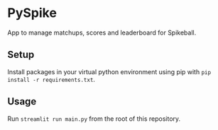 # PySpike
App to manage matchups, scores and leaderboard for Spikeball.

## Setup

Install packages in your virtual python environment using pip with `pip install -r requirements.txt`.

## Usage

Run `streamlit run main.py` from the root of this repository.